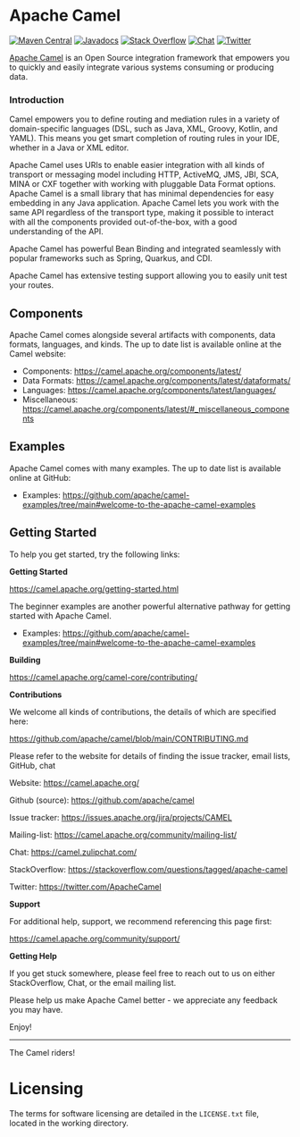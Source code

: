 # Apache Camel

[![Maven Central](https://maven-badges.herokuapp.com/maven-central/org.apache.camel/apache-camel/badge.svg?style=flat-square)](https://maven-badges.herokuapp.com/maven-central/org.apache.camel/apache-camel)
[![Javadocs](https://www.javadoc.io/badge/org.apache.camel/apache-camel.svg?color=brightgreen)](https://www.javadoc.io/doc/org.apache.camel/camel-api)
[![Stack Overflow](https://img.shields.io/:stack%20overflow-apache--camel-brightgreen.svg)](http://stackoverflow.com/questions/tagged/apache-camel)
[![Chat](https://img.shields.io/badge/zulip-join_chat-brightgreen.svg)](https://camel.zulipchat.com/)
[![Twitter](https://img.shields.io/twitter/follow/ApacheCamel.svg?label=Follow&style=social)](https://twitter.com/ApacheCamel)


[Apache Camel](https://camel.apache.org/) is an Open Source integration framework that empowers you to quickly and easily integrate various systems consuming or producing data.

### Introduction

Camel empowers you to define routing and mediation rules in a variety of domain-specific languages (DSL, such as Java, XML, Groovy, Kotlin, and YAML). This means you get smart completion of routing rules in your IDE, whether in a Java or XML editor.

Apache Camel uses URIs to enable easier integration with all kinds of
transport or messaging model including HTTP, ActiveMQ, JMS, JBI, SCA, MINA
or CXF together with working with pluggable Data Format options.
Apache Camel is a small library that has minimal dependencies for easy embedding
in any Java application. Apache Camel lets you work with the same API regardless of the 
transport type, making it possible to interact with all the components provided out-of-the-box, 
with a good understanding of the API.

Apache Camel has powerful Bean Binding and integrated seamlessly with
popular frameworks such as Spring, Quarkus, and CDI.

Apache Camel has extensive testing support allowing you to easily
unit test your routes.

## Components

Apache Camel comes alongside several artifacts with components, data formats, languages, and kinds.
The up to date list is available online at the Camel website:

* Components: <https://camel.apache.org/components/latest/>
* Data Formats: <https://camel.apache.org/components/latest/dataformats/>
* Languages: <https://camel.apache.org/components/latest/languages/>
* Miscellaneous: <https://camel.apache.org/components/latest/#_miscellaneous_components>

## Examples

Apache Camel comes with many examples.
The up to date list is available online at GitHub:

* Examples: <https://github.com/apache/camel-examples/tree/main#welcome-to-the-apache-camel-examples>

## Getting Started

To help you get started, try the following links:

**Getting Started**

<https://camel.apache.org/getting-started.html>

The beginner examples are another powerful alternative pathway for getting started with Apache Camel.

* Examples: <https://github.com/apache/camel-examples/tree/main#welcome-to-the-apache-camel-examples>

**Building**

<https://camel.apache.org/camel-core/contributing/>

**Contributions**

We welcome all kinds of contributions, the details of which are specified here:

<https://github.com/apache/camel/blob/main/CONTRIBUTING.md>


Please refer to the website for details of finding the issue tracker, 
email lists, GitHub, chat

Website: <https://camel.apache.org/>

Github (source): <https://github.com/apache/camel>

Issue tracker: <https://issues.apache.org/jira/projects/CAMEL>

Mailing-list: <https://camel.apache.org/community/mailing-list/>

Chat: <https://camel.zulipchat.com/>

StackOverflow: <https://stackoverflow.com/questions/tagged/apache-camel>

Twitter: <https://twitter.com/ApacheCamel>


**Support**

For additional help, support, we recommend referencing this page first:

<https://camel.apache.org/community/support/>

**Getting Help**

If you get stuck somewhere, please feel free to reach out to us on either StackOverflow, Chat, or the email mailing list.

Please help us make Apache Camel better - we appreciate any feedback
you may have.

Enjoy!

-----------------
The Camel riders!

# Licensing

The terms for software licensing are detailed in the `LICENSE.txt` file,  
located in the working directory.

